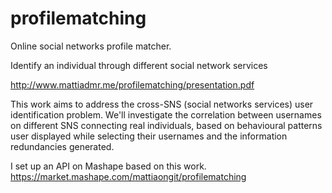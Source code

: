 profilematching
===============

Online social networks profile matcher.

Identify an individual through different social network services

http://www.mattiadmr.me/profilematching/presentation.pdf


This work aims to address the cross-SNS (social networks services) user identification problem. We'll investigate the correlation between usernames on different SNS connecting real individuals, based on behavioural patterns user displayed while selecting their usernames and the information redundancies generated.

I set up an API on Mashape based on this work.
https://market.mashape.com/mattiaongit/profilematching
